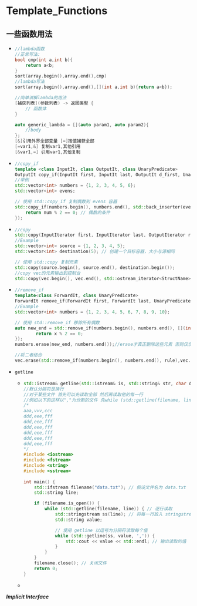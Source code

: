 # Template_Functions



## 一些函数用法

- ```cpp
  //lambda函数
  //正常写法:
  bool cmp(int a,int b){
      return a<b;
  }
  sort(array.begin(),array.end(),cmp)
  //lambda写法
  sort(array.begin(),array.end(),[](int a,int b){return a<b});
  
  //简单讲解lambda的用法
  [捕获列表](参数列表) -> 返回类型 {
      // 函数体
  }
  
  auto generic_lambda = [](auto param1, auto param2){
      //body
  };
  [&]引用外界全部变量 [=]按值捕获全部   
  [=var1,&] 复制var1,其他引用
  [&var1,=] 引用var1,其他复制
  ```

- ```cpp
  //copy_if
  template <class InputIt, class OutputIt, class UnaryPredicate>
  OutputIt copy_if(InputIt first, InputIt last, OutputIt d_first, UnaryPredicate pred);
  //举例
  std::vector<int> numbers = {1, 2, 3, 4, 5, 6};
  std::vector<int> evens;
  
  // 使用 std::copy_if 复制偶数到 evens 容器
  std::copy_if(numbers.begin(), numbers.end(), std::back_inserter(evens), [](int num){
      return num % 2 == 0; // 偶数的条件
  });
  ```

- ```cpp
  //copy
  std::copy(InputIterator first, InputIterator last, OutputIterator result);
  //Example
  std::vector<int> source = {1, 2, 3, 4, 5};
  std::vector<int> destination(5); // 创建一个目标容器，大小与源相同
  
  // 使用 std::copy 复制元素
  std::copy(source.begin(), source.end(), destination.begin());
  //copy vec的元素输出到控制台
  std::copy(vec.begin(), vec.end(), std::ostream_iterator<StructName>(std::cout, "\n"));
  ```

- ```cpp
  //remove_if
  template<class ForwardIt, class UnaryPredicate>
  ForwardIt remove_if(ForwardIt first, ForwardIt last, UnaryPredicate p);
  //Example
  std::vector<int> numbers = {1, 2, 3, 4, 5, 6, 7, 8, 9, 10};
  
  // 使用 std::remove_if 移除所有偶数 
  auto new_end = std::remove_if(numbers.begin(), numbers.end(), [](int x) {
          return x % 2 == 0;
  });
  numbers.erase(new_end, numbers.end());//erase才真正删除这些元素 否则仅仅是移到末尾
  
  //将二者结合
  vec.erase(std::remove_if(numbers.begin(), numbers.end(), rule),vec.end());
  
  ```

- `getline`

  - ```cpp
    std::istream& getline(std::istream& is, std::string& str, char delim);
    //默认分隔符是换行
    //对于某些文件 首先可以先读取全部 然后再读取他的每一行
    //例如以下的这样以","为分割的文件 先while (std::getline(filename, line)) { // 逐行读取 然后再读取他每一行的元素 while (std::getline(ss, value, ',')) {
    /*
    aaa,vvv,ccc
    ddd,eee,fff
    ddd,eee,fff
    ddd,eee,fff
    ddd,eee,fff
    ddd,eee,fff
    ddd,eee,fff
    */
    #include <iostream>
    #include <fstream>
    #include <string>
    #include <sstream>
        
    int main() {
        std::ifstream filename("data.txt"); // 假设文件名为 data.txt
        std::string line;
    
        if (filename.is_open()) {
            while (std::getline(filename, line)) { // 逐行读取
                std::stringstream ss(line); // 将每一行放入 stringstream
                std::string value;
    
                // 使用 getline 以逗号为分隔符读取每个值
                while (std::getline(ss, value, ',')) {
                    std::cout << value << std::endl; // 输出读取的值
                }
            }
        }
        filename.close(); // 关闭文件
        return 0;
    }
    ```

  - 





***Implicit Interface***



